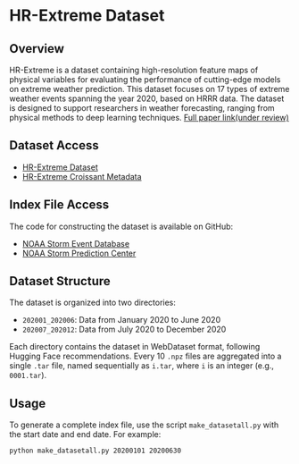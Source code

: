 # HR-Extreme Dataset

## Overview
HR-Extreme is a dataset containing high-resolution feature maps of physical variables for evaluating the performance of cutting-edge models on extreme weather prediction. This dataset focuses on 17 types of extreme weather events spanning the year 2020, based on HRRR data. The dataset is designed to support researchers in weather forecasting, ranging from physical methods to deep learning techniques. [Full paper link(under review)]()

## Dataset Access
- [HR-Extreme Dataset](https://huggingface.co/datasets/NianRan1/HR-Extreme)
- [HR-Extreme Croissant Metadata](https://huggingface.co/api/datasets/NianRan1/HR-Extreme/croissant)

## Index File Access
The code for constructing the dataset is available on GitHub:
- [NOAA Storm Event Database](https://www.ncdc.noaa.gov/stormevents/ftp.jsp)
- [NOAA Storm Prediction Center](https://www.spc.noaa.gov/climo/reports/)

## Dataset Structure
The dataset is organized into two directories:
- `202001_202006`: Data from January 2020 to June 2020
- `202007_202012`: Data from July 2020 to December 2020

Each directory contains the dataset in WebDataset format, following Hugging Face recommendations. Every 10 `.npz` files are aggregated into a single `.tar` file, named sequentially as `i.tar`, where `i` is an integer (e.g., `0001.tar`).

## Usage
To generate a complete index file, use the script `make_datasetall.py` with the start date and end date. For example:
```bash
python make_datasetall.py 20200101 20200630
